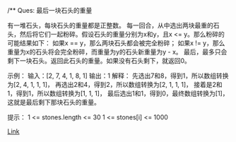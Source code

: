 /**
Ques: 最后一块石头的重量


有一堆石头，每块石头的重量都是正整数。
每一回合，从中选出两块最重的石头，然后将它们一起粉碎。假设石头的重量分别为x和y，且x <= y。那么粉碎的可能结果如下：
如果x == y，那么两块石头都会被完全粉碎；
如果x != y，那么重量为x的石头将会完全粉碎，而重量为y的石头新重量为y - x。
最后，最多只会剩下一块石头。返回此石头的重量。如果没有石头剩下，就返回0。

示例：
输入：[2, 7, 4, 1, 8, 1]
输出：1
解释：
先选出7和8，得到1，所以数组转换为[2, 4, 1, 1, 1]，
再选出2和4，得到2，所以数组转换为[2, 1, 1, 1]，
接着是2和1，得到1，所以数组转换为[1, 1, 1]，
最后选出1和1，得到0，最终数组转换为[1]，这就是最后剩下那块石头的重量。

提示：
1 <= stones.length <= 30
1 <= stones[i] <= 1000

[Link](https://leetcode-cn.com/problems/last-stone-weight/)